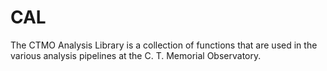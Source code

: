 # CAL

The CTMO Analysis Library is a collection of functions that are used in the various analysis pipelines at the C. T. Memorial Observatory.